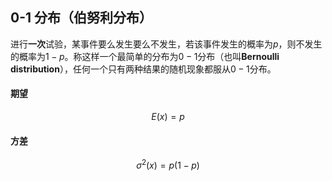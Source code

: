 ## 0-1 分布（伯努利分布）
进行**一次**试验，某事件要么发生要么不发生，若该事件发生的概率为$p$，则不发生的概率为$1-p$。称这样一个最简单的分布为$0-1$分布（也叫**Bernoulli distribution**），任何一个只有两种结果的随机现象都服从$0-1$分布。

#### 期望
$$
E(x)=p
$$

#### 方差
$$
\sigma^2(x)=p(1-p)
$$
